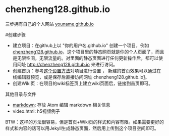 # chenzheng128.github.io
三步拥有自己的个人网站 [youname.github.io][1]

#创建步骤
* 建立项目：在github上以 "你的用户名.github.io" 创建一个项目，例如 [chenzheng128.github.io][1]，这个项目里的静态网页就是你的个人页面了，而且是无限空间，无限流量的。对里面的静态页面进行任何更新操作后，都可以使用网址 http://chenzheng128.github.io 来进行访问。
* 创建首页：参考[这个设置方法][2]对项目进行设置 ， 新建的首页效果可以通过在线编辑器预览，或是保存后直接访问网址 chenzheng128.github.io[1]。
* 创建Wiki页：在项目的wiki标签页上建立wiki页面后，链接到首页即可。

其他目录与文件
- [markdown][11]: 存放 Atom 编辑 markdown 相关信息
- video.html: h5视频例子

BTW：这样的方法很容易，但是首页+Wiki页的样式和内容有限。如果需要更好的样式和内容的话可以用Jekyll生成静态页面，然后用上传到这个项目空间即可。

[1]: http://chenzheng128.github.io
[2]: https://help.github.com/articles/creating-pages-with-the-automatic-generator/
[11]:./tree/master/markdown

